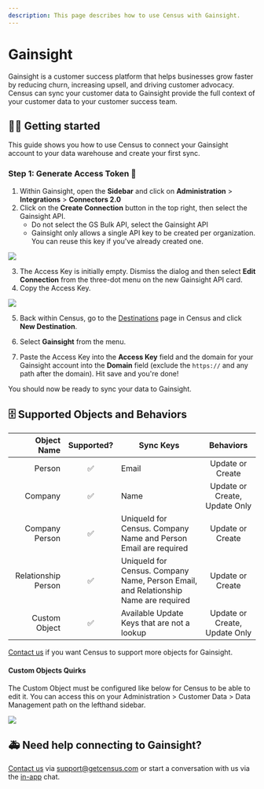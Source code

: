 ```yaml
---
description: This page describes how to use Census with Gainsight.
---
```


# Gainsight

Gainsight is a customer success platform that helps businesses grow faster by reducing churn, increasing upsell, and driving customer advocacy. Census can sync your customer data to Gainsight provide the full context of your customer data to your customer success team.

## 🏃‍♀️ Getting started

This guide shows you how to use Census to connect your Gainsight account to your data warehouse and create your first sync.

### Step 1: Generate Access Token :key:

1. Within Gainsight, open the **Sidebar** and click on **Administration** > **Integrations** > **Connectors 2.0**
2. Click on the **Create Connection** button in the top right, then select the Gainsight API.
   - Do not select the GS Bulk API, select the Gainsight API
   - Gainsight only allows a single API key to be created per organization. You can reuse this key if you've already created one.

![](<../.gitbook/assets/Screen Shot 2021-11-19 at 8.28.18 PM.png>)

3. The Access Key is initially empty. Dismiss the dialog and then select **Edit Connection** from the three-dot menu on the new Gainsight API card.
4. Copy the Access Key.

![](<../.gitbook/assets/Gainsight Credentials.png>)

5. Back within Census, go to the [Destinations](https://app.getcensus.com/destinations) page in Census and click **New Destination**.
6. Select **Gainsight** from the menu.

7. Paste the Access Key into the **Access Key** field and the domain for your Gainsight account into the **Domain** field (exclude the `https://` and any path after the domain). Hit save and you're done!

You should now be ready to sync your data to Gainsight.

## 🗄 Supported Objects and Behaviors

|     **Object Name** | **Supported?** | **Sync Keys**                                                                       | **Behaviors** |
| ------------------: | :------------: | ----------------------------------------------------------------------------------- | :------------: |
|              Person |        ✅       | Email                                                                               | Update or Create |
|             Company |        ✅       | Name                                                                                | Update or Create, Update Only |
|      Company Person |        ✅       | UniqueId for Census. Company Name and Person Email are required                     | Update or Create |
| Relationship Person |        ✅       | UniqueId for Census. Company Name, Person Email, and Relationship Name are required | Update or Create |
|       Custom Object |        ✅       | Available Update Keys that are not a lookup                                         | Update or Create, Update Only |

[Contact us](mailto:support@getcensus.com) if you want Census to support more objects for Gainsight.

#### Custom Objects Quirks

The Custom Object must be configured like below for Census to be able to edit it. You can access this on your Administration > Customer Data > Data Management path on the lefthand sidebar.

![](<../.gitbook/assets/Screen Shot 2022-02-01 at 6.47.18 PM.png>)

## 🚑 Need help connecting to Gainsight?

[Contact us](mailto:support@getcensus.com) via support@getcensus.com or start a conversation with us via the [in-app](https://app.getcensus.com) chat.
